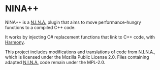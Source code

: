 ﻿# NINA++
NINA++ is a [N.I.N.A.](https://github.com/isbeorn/nina) plugin that aims to move performance-hungry functions to a compiled C++ code.

It works by injecting C# replacement functions that link to C++ code, with [Harmony](https://harmony.pardeike.net/).


This project includes modifications and translations of code from [N.I.N.A.](https://github.com/isbeorn/nina), which is licensed under the Mozilla Public License 2.0.
Files containing adapted [N.I.N.A.](https://github.com/isbeorn/nina) code remain under the MPL-2.0.